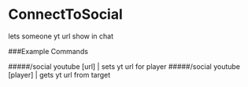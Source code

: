 ConnectToSocial
===========

lets someone  yt url show in chat

###Example Commands

#####/social youtube [url]    | sets yt url for player
#####/social youtube [player] | gets yt url from target
